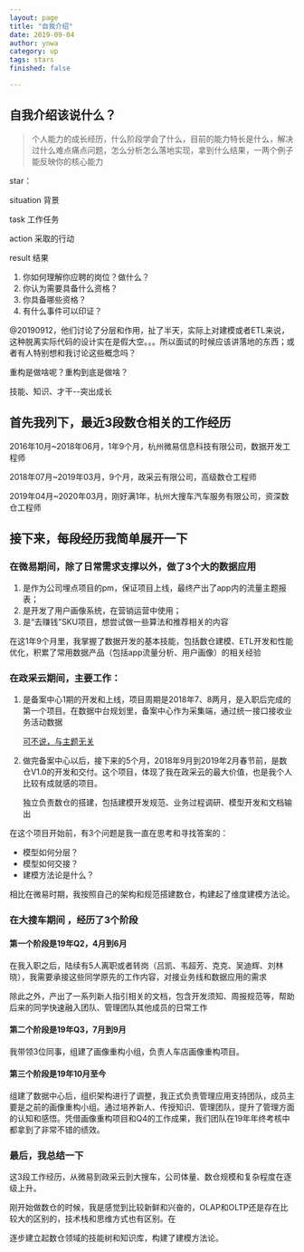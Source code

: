 ```yaml
---
layout: page
title: "自我介绍"
date: 2019-09-04
author: ynwa
category: up
tags: stars
finished: false

---
```


## 自我介绍该说什么？ 

> 个人能力的成长经历，什么阶段学会了什么，目前的能力特长是什么，解决过什么难点痛点问题，怎么分析怎么落地实现，拿到什么结果，一两个例子能反映你的核心能力



star：

situation 背景

task 工作任务

action 采取的行动

result 结果



1. 你如何理解你应聘的岗位？做什么？
2. 你认为需要具备什么资格？
3. 你具备哪些资格？
4. 有什么事件可以印证？





@20190912，他们讨论了分层和作用，扯了半天，实际上对建模或者ETL来说，这种脱离实际代码的设计实在是假大空。。。所以面试的时候应该讲落地的东西；或者有人特别想和我讨论这些概念吗？

重构是做啥呢？重构到底是做啥？



技能、知识、才干--突出成长



## 首先我列下，最近3段数仓相关的工作经历

2016年10月~2018年06月，1年9个月，杭州微易信息科技有限公司，数据开发工程师

2018年07月~2019年03月，9个月，政采云有限公司，高级数仓工程师

2019年04月~2020年03月，刚好满1年，杭州大搜车汽车服务有限公司，资深数仓工程师

## 接下来，每段经历我简单展开一下

### 在微易期间，除了日常需求支撑以外，做了3个大的数据应用

1. 是作为公司埋点项目的pm，保证项目上线，最终产出了app内的流量主题报表；
2. 是开发了用户画像系统，在营销运营中使用；
3. 是“去赚钱”SKU项目，想尝试做一些算法和推荐相关的内容

在这1年9个月里，我掌握了数据开发的基本技能，包括数仓建模、ETL开发和性能优化，积累了常用数据产品（包括app流量分析、用户画像）的相关经验

### 在政采云期间，主要工作：

1. 是备案中心1期的开发和上线，项目周期是2018年7、8两月，是入职后完成的第一个项目。在数据中台规划里，备案中心作为采集端，通过统一接口接收业务活动数据

   <u>可不说，与主题无关</u>

2. 做完备案中心以后，接下来的5个月，2018年9月到2019年2月春节前，是数仓V1.0的开发和交付。这个项目，体现了我在政采云的最大价值，也是我个人比较有成就感的项目。

   

   独立负责数仓的搭建，包括建模开发规范、业务过程调研、模型开发和文档输出

   

在这个项目开始前，有3个问题是我一直在思考和寻找答案的：

+ 模型如何分层？
+ 模型如何交接？
+ 建模方法论是什么？

相比在微易时期，我按照自己的架构和规范搭建数仓，构建起了维度建模方法论。

### 在大搜车期间 ，经历了3个阶段

#### 第一个阶段是19年Q2，4月到6月

在我入职之后，陆续有5人离职或者转岗（吕凯、韦超芳、克克、吴迪辉、刘林晓），我需要承接这些同学原先的工作内容，对接业务线和数据应用的需求

除此之外，产出了一系列新人指引相关的文档，包含开发须知、周报规范等，帮助后来的同学快速融入团队、管理团队其他成员的日常工作

#### 第二个阶段是19年Q3，7月到9月

我带领3位同事，组建了画像重构小组，负责人车店画像重构项目。

#### 第三个阶段是19年10月至今

组建了数据中心后，组织架构进行了调整，我正式负责管理应用支持团队，成员主要是之前的画像重构小组。通过培养新人、传授知识、管理团队，提升了管理方面的认知和感悟。凭借画像重构项目和Q4的工作成果，我们团队在19年年终考核中都拿到了非常不错的绩效。



### 最后，我总结一下

这3段工作经历，从微易到政采云到大搜车，公司体量、数仓规模和复杂程度在逐级上升。

刚开始做数仓的时候，我是感觉到比较新鲜和兴奋的，OLAP和OLTP还是存在比较大的区别的，技术栈和思维方式也有区别。在





逐步建立起数仓领域的技能树和知识库，构建了建模方法论。




